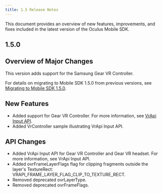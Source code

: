 ```yaml
---
title: 1.5 Release Notes
---
```


This document provides an overview of new features, improvements, and fixes included in the latest version of the Oculus Mobile SDK.

## 1.5.0

## Overview of Major Changes

This version adds support for the Samsung Gear VR Controller.

For details on migrating to Mobile SDK 1.5.0 from previous versions, see [Migrating to Mobile SDK 1.5.0](/documentation/mobilesdk/latest/concepts/mobile-native-migration/#mobile-native-migration-1-5-0).

## New Features

* Added support for Gear VR Controller. For more information, see [VrApi Input API](/documentation/mobilesdk/latest/concepts/mobile-vrapi-input-api/ "This document describes using the VrApi Input API.").
* Added VrController sample illustrating VrApi Input API.


## API Changes

* Added VrApi Input API for Gear VR Controller and Gear VR headset. For more information, see VrApi Input API.
* Added ovrFrameLayerFlags flag for clipping fragments outside the layer's TextureRect: VRAPI\_FRAME\_LAYER\_FLAG\_CLIP\_TO\_TEXTURE\_RECT.
* Removed deprecated ovrLayerType.
* Removed deprecated ovrFrameFlags.

